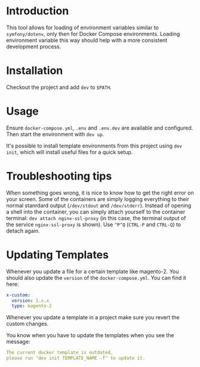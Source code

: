 # Introduction

This tool allows for loading of environment variables similar to 
`symfony/dotenv`, only then for Docker Compose environments. Loading 
environment variable this way should help with a more consistent development
process.

# Installation

Checkout the project and add `dev` to `$PATH`.

# Usage

Ensure `docker-compose.yml`, `.env` and `.env.dev` are available and
configured. Then start the environment with `dev up`.

It's possible to install template environments from this project using `dev
init`, which will install useful files for a quick setup.

# Troubleshooting tips
When something goes wrong, it is nice to know how to get the right error on your screen. Some of the containers are simply logging everything to their normal stanrdard output (`/dev/stdout` and `/dev/stderr`). Instead of opening a shell into the container, you can simply attach yourself to the container terminal: `dev attach nginx-ssl-proxy` (in this case, the terminal output of the service `nginx-ssl-proxy` is shown). Use `^P^Q` (`CTRL-P` and `CTRL-Q`) to detach again.

# Updating Templates

Whenever you update a file for a certain template like magento-2.
You should also update the `version` of the `docker-compose.yml`. You can find it here:
```yaml
x-custom:
  version: 1.x.x
  type: magento-2
```
Whenever you update a template in a project make sure you revert the custom changes.

You know when you have to update the templates when you see the message:
```yaml
The current docker template is outdated, 
please run "dev init TEMPLATE_NAME -f" to update it.
```

